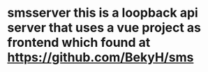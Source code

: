 # smsserver this is a loopback api server that uses a vue project as frontend which found at https://github.com/BekyH/sms
